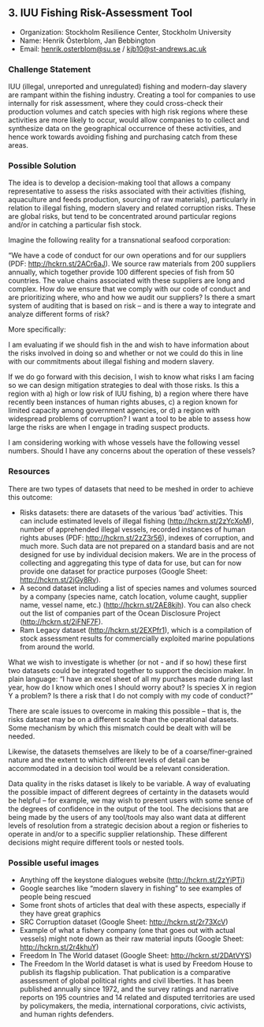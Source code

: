 ## 3. IUU Fishing Risk-Assessment Tool

- Organization: Stockholm Resilience Center, Stockholm University
- Name: Henrik Österblom, Jan Bebbington
- Email: henrik.osterblom@su.se / kjb10@st-andrews.ac.uk

### Challenge Statement

IUU (illegal, unreported and unregulated) fishing and modern-day slavery are
rampant within the fishing industry. Creating a tool for companies to use
internally for risk assessment, where they could cross-check their production
volumes and catch species with high risk regions where these activities are more
likely to occur, would allow companies to to collect and synthesize data on the
geographical occurrence of these activities, and hence work towards avoiding
fishing and purchasing catch from these areas.

### Possible Solution

The idea is to develop a decision-making tool that allows a company
representative to assess the risks associated with their activities (fishing,
aquaculture and feeds production, sourcing of raw materials), particularly in
relation to illegal fishing, modern slavery and related corruption risks. These
are global risks, but tend to be concentrated around particular regions and/or
in catching a particular fish stock.

Imagine the following reality for a transnational seafood corporation:

“We have a code of conduct for our own operations and for our suppliers (PDF:
http://hckrn.st/2ACr6aJ). We source raw materials from 200 suppliers annually,
which together provide 100 different species of fish from 50 countries. The
value chains associated with these suppliers are long and complex. How do we
ensure that we comply with our code of conduct and are prioritizing where, who
and how we audit our suppliers? Is there a smart system of auditing that is
based on risk – and is there a way to integrate and analyze different forms of
risk?

More specifically:

I am evaluating if we should fish <species> in the <location> and wish to have
information about the risks involved in doing so and whether or not we could do
this in line with our commitments about illegal fishing and modern slavery.

If we do go forward with this decision, I wish to know what risks I am facing so
we can design mitigation strategies to deal with those risks. Is this a region
with a) high or low risk of IUU fishing, b) a region where there have recently
been instances of human rights abuses, c) a region known for limited capacity
among government agencies, or d) a region with widespread problems of
corruption? I want a tool to be able to assess how large the risks are when I
engage in trading suspect products.

I am considering working with <supplier> whose vessels have the following vessel
numbers. Should I have any concerns about the operation of these vessels?

### Resources

There are two types of datasets that need to be meshed in order to achieve this outcome:

- Risks datasets: there are datasets of the various ‘bad’ activities. This can
  include estimated levels of illegal fishing (http://hckrn.st/2zYcXoM), number
  of apprehended illegal vessels, recorded instances of human rights abuses
  (PDF: http://hckrn.st/2zZ3r56), indexes of corruption, and much more. Such
  data are not prepared on a standard basis and are not designed for use by
  individual decision makers. We are in the process of collecting and
  aggregating this type of data for use, but can for now provide one dataset for
  practice purposes (Google Sheet: http://hckrn.st/2jGy8Rv).
- A second dataset including a list of species names and volumes sourced by a
  company (species name, catch location, volume caught, supplier name, vessel
  name, etc.) (http://hckrn.st/2AE8kjh). You can also check out the list of
  companies part of the Ocean Disclosure Project (http://hckrn.st/2iFNF7F).
- Ram Legacy dataset (http://hckrn.st/2EXPfr1), which is a compilation of stock
  assessment results for commercially exploited marine populations from around
  the world.

What we wish to investigate is whether (or not - and if so how) these first two
datasets could be integrated together to support the decision maker. In plain
language: “I have an excel sheet of all my purchases made during last year, how
do I know which ones I should worry about? Is species X in region Y a problem?
Is there a risk that I do not comply with my code of conduct?”

There are scale issues to overcome in making this possible – that is, the risks
dataset may be on a different scale than the operational datasets. Some
mechanism by which this mismatch could be dealt with will be needed.

Likewise, the datasets themselves are likely to be of a coarse/finer-grained
nature and the extent to which different levels of detail can be accommodated in
a decision tool would be a relevant consideration.

Data quality in the risks dataset is likely to be variable. A way of evaluating
the possible impact of different degrees of certainty in the datasets would be
helpful – for example, we may wish to present users with some sense of the
degrees of confidence in the output of the tool.
The decisions that are being made by the users of any tool/tools may also want
data at different levels of resolution from a strategic decision about a region
or fisheries to operate in and/or to a specific supplier relationship. These
different decisions might require different tools or nested tools.

### Possible useful images

- Anything off the keystone dialogues website (http://hckrn.st/2zYjPTi)
- Google searches like “modern slavery in fishing” to see examples of people
  being rescued
- Some front shots of articles that deal with these aspects, especially if they
  have great graphics
- SRC Corruption dataset (Google Sheet: http://hckrn.st/2r73XcV)
- Example of what a fishery company (one that goes out with actual vessels)
  might note down as their raw material inputs (Google Sheet:
  http://hckrn.st/2r4khuY)
- Freedom In The World dataset (Google Sheet: http://hckrn.st/2DAtVYS)
- The Freedom In the World dataset is what is used by Freedom House to publish
  its flagship publication. That publication is a comparative assessment of
  global political rights and civil liberties. It has been published annually
  since 1972, and the survey ratings and narrative reports on 195 countries and
  14 related and disputed territories are used by policymakers, the media,
  international corporations, civic activists, and human rights defenders.
